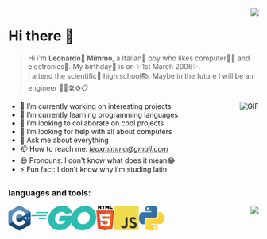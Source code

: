<img align=right src="https://raw.githubusercontent.com/amandewatnitrr/amandewatnitrr/main/header_.png">

# Hi there 👋

>Hi i'm **Leonardo🦁 Mimmo**, a Italian🍕 boy who likes computer👨‍💻 and electronics🔌. My birthday🎉 is on ✨1st March 2006✨.<br>
>I attend the scientific🧪 high school📚. Maybe in the future I will be an engineer 👨‍🔧🛠⚙📋

<img align=right alt="GIF" src="https://media.giphy.com/media/MC6eSuC3yypCU/giphy.gif">

- 🔭 I’m currently working on interesting projects
- 🌱 I’m currently learning programming languages
- 👯 I’m looking to collaborate on cool projects
- 🤔 I’m looking for help with all about computers
- 💬 Ask me about everything
- 📫 How to reach me: *leoxmimmo@gmail.com*
- 😄 Pronouns: I don't know what does it mean😂
- ⚡ Fun fact: I don't know why i'm studing latin
 
### languages and tools:
<img align=right src="https://github-readme-stats.vercel.app/api/top-langs/?username=Leox-06&layout=compact&theme=dark">

<img align=left height="50" src="https://raw.githubusercontent.com/Leox-06/Leox-06/main/assets/cpp/cpp.svg">
<img align=left height="50" src="https://raw.githubusercontent.com/Leox-06/Leox-06/main/assets/go/go.svg">
<img align=left height="50" src="https://raw.githubusercontent.com/Leox-06/Leox-06/main/assets/html/html.svg">
<img align=left height="50" src="https://raw.githubusercontent.com/Leox-06/Leox-06/main/assets/javascript/javascript.svg">
<img align=left height="50" src="https://raw.githubusercontent.com/Leox-06/Leox-06/main/assets/python/python.svg">
